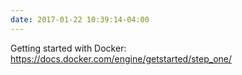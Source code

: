 ```yaml
---
date: 2017-01-22 10:39:14-04:00
---
```


Getting started with Docker: https://docs.docker.com/engine/getstarted/step_one/
